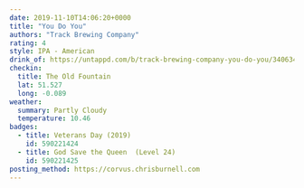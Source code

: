 ```yaml
---
date: 2019-11-10T14:06:20+0000
title: "You Do You"
authors: "Track Brewing Company"
rating: 4
style: IPA - American
drink_of: https://untappd.com/b/track-brewing-company-you-do-you/3406346
checkin:
  title: The Old Fountain
  lat: 51.527
  long: -0.089
weather:
  summary: Partly Cloudy
  temperature: 10.46
badges:
  - title: Veterans Day (2019)
    id: 590221424
  - title: God Save the Queen  (Level 24)
    id: 590221425
posting_method: https://corvus.chrisburnell.com
---
```

